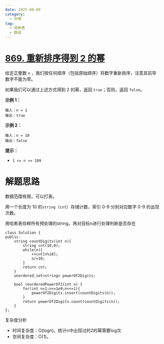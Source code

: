 ```yaml
---
date: 2025-08-09
category:
  - 中等
tag:
  - 哈希表
  - 数组
---
```


# [869. 重新排序得到 2 的幂](https://leetcode.cn/problems/reordered-power-of-2/)

给定正整数 `n` ，我们按任何顺序（包括原始顺序）将数字重新排序，注意其前导数字不能为零。

如果我们可以通过上述方式得到 2 的幂，返回 `true`；否则，返回 `false`。

 



**示例 1：**

```
输入：n = 1
输出：true
```

**示例 2：**

```
输入：n = 10
输出：false
```

 

**提示：**

- `1 <= n <= 109`

# 解题思路

数据范围有限，可以打表。

用一个长度为 10 的`string`（`cnt`）存储计数，索引 0-9 分别对应数字 0-9 的出现次数。

用哈希表存粹所有预处理的string，再对目标n进行处理判断是否存在

```
class Solution {
public:
    string countDigits(int n){
        string cnt(10,0);
        while(n){
            ++cnt[n%10];
            n/=10;
        }
        return cnt;
    }
    unordered_set<string> powerOf2Digits;

    bool reorderedPowerOf2(int n) {
        for(int n=1;n<=1e9;n<<=1){
            powerOf2Digits.insert(countDigits(n));
        }
        return powerOf2Digits.count(countDigits(n));
    }
};
```

复杂度分析

- 时间复杂度：O(logn)。统计n中出现过的2的幂需要log次
- 空间复杂度：O(*1*)。

